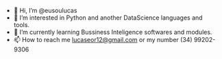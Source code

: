 - 👋 Hi, I’m @eusoulucas
- 👀 I’m interested in Python and another DataScience languages and tools.
- 🌱 I’m currently learning Bussiness Inteligence softwares and modules.
- 📫 How to reach me lucaseor12@gmail.com or my number (34) 99202-9306

<!---
eusoulucas/eusoulucas is a ✨ special ✨ repository because its `README.md` (this file) appears on your GitHub profile.
You can click the Preview link to take a look at your changes.
--->
